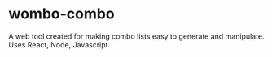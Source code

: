 # wombo-combo
A web tool created for making combo lists easy to generate and manipulate. Uses React, Node, Javascript
